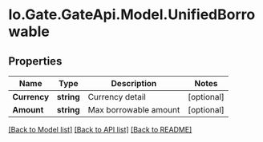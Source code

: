 
# Io.Gate.GateApi.Model.UnifiedBorrowable

## Properties

Name | Type | Description | Notes
------------ | ------------- | ------------- | -------------
**Currency** | **string** | Currency detail | [optional] 
**Amount** | **string** | Max borrowable amount | [optional] 

[[Back to Model list]](../README.md#documentation-for-models)
[[Back to API list]](../README.md#documentation-for-api-endpoints)
[[Back to README]](../README.md)
